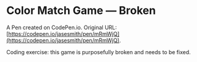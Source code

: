 # Color Match Game — Broken

A Pen created on CodePen.io. Original URL: [https://codepen.io/jasesmith/pen/mRmWjQ](https://codepen.io/jasesmith/pen/mRmWjQ).

Coding exercise: this game is purposefully broken and needs to be fixed.